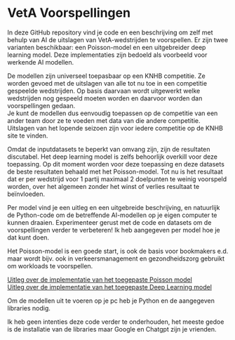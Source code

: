# VetA Voorspellingen

In deze GitHub repository vind je code en een beschrijving om zelf met behulp van AI de uitslagen van VetA-wedstrijden te voorspellen. Er zijn twee varianten beschikbaar: een Poisson-model en een uitgebreider deep learning model. Deze implementaties zijn bedoeld als voorbeeld voor werkende AI modellen.

De modellen zijn universeel toepasbaar op een KNHB competitie. Ze worden gevoed met de uitslagen van alle tot nu toe in een competitie gespeelde wedstrijden. 
Op basis daarvaan wordt uitgewerkt welke wedstrijden nog gespeeld moeten worden en daarvoor worden dan voorspellingen gedaan.  
Je kunt de modellen dus eenvoudig toepassen op de competitie van een ander team door ze te voeden met data van die andere competitie. 
Uitslagen van het lopende seizoen zijn voor iedere competitie op de KNHB site te vinden.

Omdat de inputdatasets te beperkt van omvang zijn, zijn de resultaten discutabel. Het deep learning model is zelfs behoorlijk overkill voor deze toepassing. Op dit moment worden voor deze toepassing en deze datasets de beste resultaten behaald met het Poisson-model. 
Tot nu is het resultaat dat er per wedstrijd voor 1 partij maximaal 2 doelpunten te weinig voorspeld worden, over het algemeen zonder het winst of verlies resultaat te beïnvloeden.

Per model vind je een uitleg en een uitgebreide beschrijving, en natuurlijk de Python-code om de betreffende AI-modellen op je eigen computer te kunnen draaien. Experimenteer gerust met de code en datasets om de voorspellingen verder te verbeteren! Ik heb aangegeven per model hoe je dat kunt doen.
 
Het Poisson-model is een goede start, is ook de basis voor bookmakers e.d. maar wordt bijv. ook in verkeersmanagement en gezondheidszorg gebruikt om workloads te voorspellen.

[Uitleg over de implementatie van het toegepaste Poisson model](poisson.md)   
[Uitleg over de implementatie van het toegepaste Deep Learning model](deeplearning.md)

Om de modellen uit te voeren op je pc heb je Python en de aangegeven libraries nodig. 

Ik heb geen intenties deze code verder te onderhouden, het meeste gedoe is de installatie van de libraries maar Google en Chatgpt zijn je vrienden.
